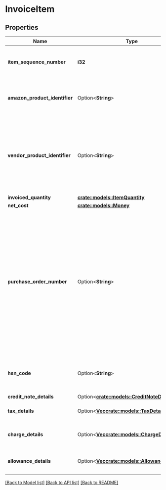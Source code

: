 # InvoiceItem

## Properties

Name | Type | Description | Notes
------------ | ------------- | ------------- | -------------
**item_sequence_number** | **i32** | Unique number related to this line item. | 
**amazon_product_identifier** | Option<**String**> | Amazon Standard Identification Number (ASIN) of an item. | [optional]
**vendor_product_identifier** | Option<**String**> | The vendor selected product identifier of the item. Should be the same as was provided in the purchase order. | [optional]
**invoiced_quantity** | [**crate::models::ItemQuantity**](ItemQuantity.md) |  | 
**net_cost** | [**crate::models::Money**](Money.md) |  | 
**purchase_order_number** | Option<**String**> | The Amazon purchase order number for this invoiced line item. Formatting Notes: 8-character alpha-numeric code. This value is mandatory only when invoiceType is Invoice, and is not required when invoiceType is CreditNote. | [optional]
**hsn_code** | Option<**String**> | HSN Tax code. The HSN number cannot contain alphabets. | [optional]
**credit_note_details** | Option<[**crate::models::CreditNoteDetails**](CreditNoteDetails.md)> |  | [optional]
**tax_details** | Option<[**Vec<crate::models::TaxDetails>**](TaxDetails.md)> | Individual tax details per line item. | [optional]
**charge_details** | Option<[**Vec<crate::models::ChargeDetails>**](ChargeDetails.md)> | Individual charge details per line item. | [optional]
**allowance_details** | Option<[**Vec<crate::models::AllowanceDetails>**](AllowanceDetails.md)> | Individual allowance details per line item. | [optional]

[[Back to Model list]](../README.md#documentation-for-models) [[Back to API list]](../README.md#documentation-for-api-endpoints) [[Back to README]](../README.md)


